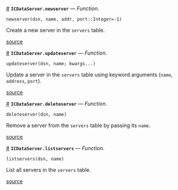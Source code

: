 <a id='ICDataServer.newserver' href='#ICDataServer.newserver'>#</a>
**`ICDataServer.newserver`** &mdash; *Function*.



```
newserver(dsn, name, addr, port::Integer=-1)
```

Create a new server in the `servers` table.


<a target='_blank' href='https://github.com/PainterQubits/ICDataServer.jl/tree/514403a46b775984394168023f072cf132e1384b/src/servers.jl#L1-L7' class='documenter-source'>source</a><br>

<a id='ICDataServer.updateserver' href='#ICDataServer.updateserver'>#</a>
**`ICDataServer.updateserver`** &mdash; *Function*.



```
updateserver(dsn, name; kwargs...)
```

Update a server in the `servers` table using keyword arguments (`name`, `address`, `port`).


<a target='_blank' href='https://github.com/PainterQubits/ICDataServer.jl/tree/514403a46b775984394168023f072cf132e1384b/src/servers.jl#L20-L27' class='documenter-source'>source</a><br>

<a id='ICDataServer.deleteserver' href='#ICDataServer.deleteserver'>#</a>
**`ICDataServer.deleteserver`** &mdash; *Function*.



```
deleteserver(dsn, name)
```

Remove a server from the `servers` table by passing its `name`.


<a target='_blank' href='https://github.com/PainterQubits/ICDataServer.jl/tree/514403a46b775984394168023f072cf132e1384b/src/servers.jl#L36-L42' class='documenter-source'>source</a><br>

<a id='ICDataServer.listservers' href='#ICDataServer.listservers'>#</a>
**`ICDataServer.listservers`** &mdash; *Function*.



```
listservers(dsn, name)
```

List all servers in the `servers` table.


<a target='_blank' href='https://github.com/PainterQubits/ICDataServer.jl/tree/514403a46b775984394168023f072cf132e1384b/src/servers.jl#L47-L53' class='documenter-source'>source</a><br>

